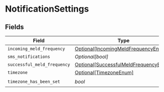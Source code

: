 # NotificationSettings


## Fields

| Field                                                                                       | Type                                                                                        | Required                                                                                    | Description                                                                                 |
| ------------------------------------------------------------------------------------------- | ------------------------------------------------------------------------------------------- | ------------------------------------------------------------------------------------------- | ------------------------------------------------------------------------------------------- |
| `incoming_meld_frequency`                                                                   | [Optional[IncomingMeldFrequencyEnum]](../../models/shared/incomingmeldfrequencyenum.md)     | :heavy_minus_sign:                                                                          | N/A                                                                                         |
| `sms_notifications`                                                                         | *Optional[bool]*                                                                            | :heavy_minus_sign:                                                                          | N/A                                                                                         |
| `successful_meld_frequency`                                                                 | [Optional[SuccessfulMeldFrequencyEnum]](../../models/shared/successfulmeldfrequencyenum.md) | :heavy_minus_sign:                                                                          | N/A                                                                                         |
| `timezone`                                                                                  | [Optional[TimezoneEnum]](../../models/shared/timezoneenum.md)                               | :heavy_minus_sign:                                                                          | N/A                                                                                         |
| `timezone_has_been_set`                                                                     | *bool*                                                                                      | :heavy_check_mark:                                                                          | N/A                                                                                         |